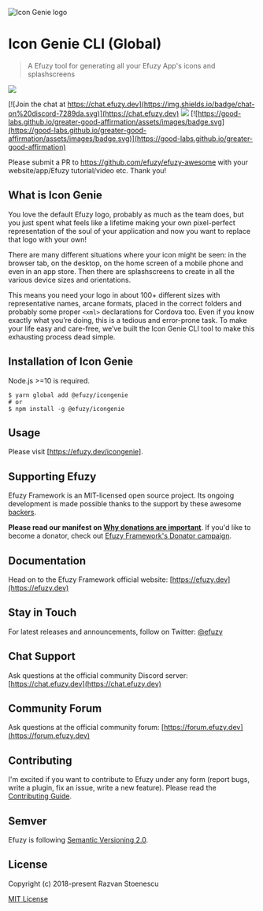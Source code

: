 ![Icon Genie logo](https://cdn.efuzy.dev/img/iconfactory.png)

# Icon Genie CLI (Global)

> A Efuzy tool for generating all your Efuzy App's icons and splashscreens

<img src="https://img.shields.io/npm/v/%40efuzy/icongenie.svg?label=@efuzy/icongenie">

[![Join the chat at https://chat.efuzy.dev](https://img.shields.io/badge/chat-on%20discord-7289da.svg)](https://chat.efuzy.dev)
<a href="https://forum.efuzy.dev" target="_blank"><img src="https://img.shields.io/badge/community-forum-brightgreen.svg"></a>
[![https://good-labs.github.io/greater-good-affirmation/assets/images/badge.svg](https://good-labs.github.io/greater-good-affirmation/assets/images/badge.svg)](https://good-labs.github.io/greater-good-affirmation)

Please submit a PR to https://github.com/efuzy/efuzy-awesome with your website/app/Efuzy tutorial/video etc. Thank you!

## What is Icon Genie

You love the default Efuzy logo, probably as much as the team does, but you just spent what feels like a lifetime making your own pixel-perfect representation of the soul of your application and now you want to replace that logo with your own!

There are many different situations where your icon might be seen: in the browser tab, on the desktop, on the home screen of a mobile phone and even in an app store. Then there are splashscreens to create in all the various device sizes and orientations.

This means you need your logo in about 100+ different sizes with representative names, arcane formats, placed in the correct folders and probably some proper `<xml>` declarations for Cordova too. Even if you know exactly what you’re doing, this is a tedious and error-prone task. To make your life easy and care-free, we’ve built the Icon Genie CLI tool to make this exhausting process dead simple.

## Installation of Icon Genie

Node.js >=10 is required.

```
$ yarn global add @efuzy/icongenie
# or
$ npm install -g @efuzy/icongenie
```

## Usage

Please visit [https://efuzy.dev/icongenie].

## Supporting Efuzy
Efuzy Framework is an MIT-licensed open source project. Its ongoing development is made possible thanks to the support by these awesome [backers](https://github.com/rstoenescu/efuzy-framework/blob/dev/backers.md).

**Please read our manifest on [Why donations are important](https://efuzy.dev/why-donate)**. If you'd like to become a donator, check out [Efuzy Framework's Donator campaign](https://donate.efuzy.dev).

## Documentation

Head on to the Efuzy Framework official website: [https://efuzy.dev](https://efuzy.dev)

## Stay in Touch

For latest releases and announcements, follow on Twitter: [@efuzy](https://twitter.com/efuzy)

## Chat Support

Ask questions at the official community Discord server: [https://chat.efuzy.dev](https://chat.efuzy.dev)

## Community Forum

Ask questions at the official community forum: [https://forum.efuzy.dev](https://forum.efuzy.dev)

## Contributing

I'm excited if you want to contribute to Efuzy under any form (report bugs, write a plugin, fix an issue, write a new feature). Please read the [Contributing Guide](../CONTRIBUTING.md).

## Semver
Efuzy is following [Semantic Versioning 2.0](https://semver.org/).

## License

Copyright (c) 2018-present Razvan Stoenescu

[MIT License](http://en.wikipedia.org/wiki/MIT_License)
